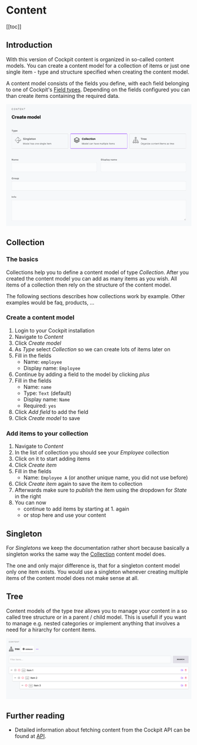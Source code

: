 # Content

[[toc]]

## Introduction

With this version of Cockpit content is organized in so-called content models. You can create a content model for a collection of items or just one single item - type and structure specified when creating the content model.

A content model consists of the fields you define, with each field belonging to one of Cockpit's [Field types](/concepts/field-types). Depending on the fields configured you can than create items containing the required data.

![Screenshot of the form for creating a content model](./create-content-model.png)

## Collection

### The basics

Collections help you to define a content model of type *Collection*. After you created the content model you can add as many items as you wish. All items of a collection then rely on the structure of the content model.

The following sections describes how collections work by example. Other examples would be faq, products, ...

### Create a content model

1. Login to your Cockpit installation
2. Navigate to *Content*
3. Click *Create model*
4. As *Type* select *Collection* so we can create lots of items later on
5. Fill in the fields
    * Name: `employee`
    * Display name: `Employee`
6. Continue by adding a field to the model by clicking *plus*
7. Fill in the fields
    * Name: `name`
    * Type: `Text` (default)
    * Display name: `Name`
    * Required: `yes`
8. Click *Add field* to add the field
9. Click *Create model* to save

### Add items to your collection

1. Navigate to *Content*
2. In the list of collection you should see your *Employee* collection
3. Click on it to start adding items
4. Click *Create item*
5. Fill in the fields
    * Name: `Employee A` (or another unique name, you did not use before)
6. Click *Create item* again to save the item to collection
7. Afterwards make sure to *publish* the item using the dropdown for *State* in the right
8. You can now
    * continue to add items by starting at 1. again
    * or stop here and use your content

## Singleton

For *Singletons* we keep the documentation rather short because basically a singleton works the same way the [Collection](#collections) content model does.

The one and only major difference is, that for a singleton content model only one item exists. You would use a singleton whenever creating multiple items of the content model does not make sense at all.

## Tree

Content models of the type *tree* allows you to manage your content in a so called tree structure or in a parent / child model. This is usefull if you want to manage e.g. nested categories or implement anything that involves a need for a hirarchy for content items.

![Screenshot of content items organized in a tree](./tree-content-model.png)

## Further reading

* Detailed information about fetching content from the Cockpit API can be found at [API](/api/content).